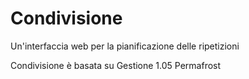 # Condivisione
Un'interfaccia web per la pianificazione delle ripetizioni

Condivisione è basata su Gestione 1.05 Permafrost

